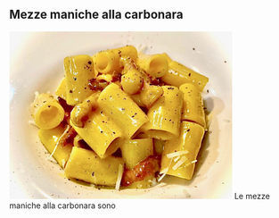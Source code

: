 ## Mezze maniche alla carbonara

<!-- Prof guardi che ho usato la sintassi HTML anzichè quella di Markdown perchè l'immagine risultava troppo grande -->
<img src = "carbonara.jpeg" width = 400>
Le mezze maniche alla carbonara sono 
